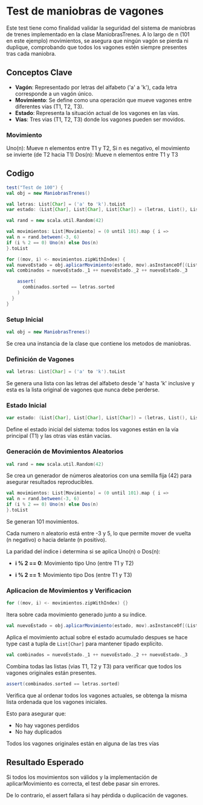 # Test de maniobras de vagones
Este test tiene como finalidad validar la seguridad del sistema de maniobras de
trenes implementado en la clase ManiobrasTrenes. A lo largo de n (101 en este ejemplo) movimientos, 
se asegura que ningún vagón se pierda ni duplique, comprobando que todos los vagones
estén siempre presentes tras cada maniobra.

## Conceptos Clave
- **Vagón**: Representado por letras del alfabeto ('a' a 'k'), cada letra corresponde a un vagón único.
- **Movimiento**: Se define como una operación que mueve vagones entre diferentes vías (T1, T2, T3).
- **Estado**: Representa la situación actual de los vagones en las vías.
- **Vías**: Tres vias (T1, T2, T3) donde los vagones pueden ser movidos.

### Movimiento

Uno(n): Mueve n elementos entre T1 y T2, Si n es negativo, el movimiento se invierte
(de T2 hacia T1) Dos(n): Mueve n elementos entre T1 y T3

## Codigo

```scala
test("Test de 100") {
val obj = new ManiobrasTrenes()

val letras: List[Char] = ('a' to 'k').toList
var estado: (List[Char], List[Char], List[Char]) = (letras, List(), List())

val rand = new scala.util.Random(42)

val movimientos: List[Movimiento] = (0 until 101).map { i =>
val n = rand.between(-3, 6)
if (i % 2 == 0) Uno(n) else Dos(n)
}.toList

for ((mov, i) <- movimientos.zipWithIndex) {
val nuevoEstado = obj.aplicarMovimiento(estado, mov).asInstanceOf[(List[Char], List[Char], List[Char])]
val combinados = nuevoEstado._1 ++ nuevoEstado._2 ++ nuevoEstado._3

    assert(
      combinados.sorted == letras.sorted
    )
  }
}
```

### Setup Inicial
```scala
val obj = new ManiobrasTrenes()
```
Se crea una instancia de la clase que contiene los metodos de maniobras.


### Definición de Vagones
```scala
val letras: List[Char] = ('a' to 'k').toList
```

Se genera una lista con las letras del alfabeto desde 'a' hasta 'k' inclusive y
esta es la lista original de vagones que nunca debe perderse.


### Estado Inicial
```scala
var estado: (List[Char], List[Char], List[Char]) = (letras, List(), List())
```

Define el estado inicial del sistema: todos los vagones están en la vía principal
(T1) y las otras vías están vacías.

### Generación de Movimientos Aleatorios
```scala
val rand = new scala.util.Random(42)
```

Se crea un generador de números aleatorios con una semilla fija (42) para asegurar
resultados reproducibles.

```scala
val movimientos: List[Movimiento] = (0 until 101).map { i =>
val n = rand.between(-3, 6)
if (i % 2 == 0) Uno(n) else Dos(n)
}.toList
```

Se generan 101 movimientos.

Cada numero n aleatorio está entre -3 y 5, lo que permite mover de vuelta (n negativo)
o hacia delante (n positivo).

La paridad del índice i determina si se aplica Uno(n) o Dos(n):

- **i % 2 == 0**: Movimiento tipo Uno (entre T1 y T2)

- **i % 2 == 1**: Movimiento tipo Dos (entre T1 y T3)

### Aplicacion de Movimientos y Verificacion
```scala
for ((mov, i) <- movimientos.zipWithIndex) {} 
```
Itera sobre cada movimiento generado junto a su índice.
```scala
val nuevoEstado = obj.aplicarMovimiento(estado, mov).asInstanceOf[(List[Char], List[Char], List[Char])]
```
Aplica el movimiento actual sobre el estado acumulado despues se hace type cast
a tupla de `List[Char]` para mantener tipado explícito.

```scala
val combinados = nuevoEstado._1 ++ nuevoEstado._2 ++ nuevoEstado._3
```

Combina todas las listas (vias T1, T2 y T3) para verificar que todos los vagones
originales están presentes.

```Scala
assert(combinados.sorted == letras.sorted)
```
Verifica que al ordenar todos los vagones actuales, se obtenga la misma lista ordenada
que los vagones iniciales.

Esto para asegurar que:
- No hay vagones perdidos
- No hay duplicados

Todos los vagones originales están en alguna de las tres vías

## Resultado Esperado

Si todos los movimientos son válidos y la implementación de aplicarMovimiento es correcta, 
el test debe pasar sin errores.

De lo contrario, el assert fallara si hay pérdida o duplicación de vagones.
